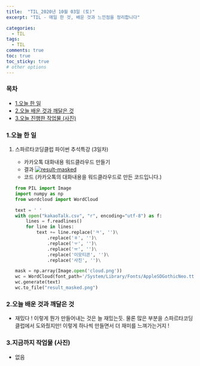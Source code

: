 ```yaml
---
title:  "TIL_2020년 10월 03일 (토)"
excerpt: "TIL - 매일 한 것, 배운 것과 느낀점을 정리합니다"

categories:
  - TIL
tags:
  - TIL
comments: true
toc: true
toc_sticky: true
# other options
---
```



<h3>목차</h3>

- [1.오늘 한 일](#1오늘-한-일)
- [2.오늘 배운 것과 깨달은 것](#2오늘-배운-것과-깨달은-것)
- [3.오늘 진행한 작업물 (사진)](#3오늘-진행한-작업물-사진)
  

### 1.오늘 한 일
    
1. 스파르타코딩클럽 파이썬 추석특강 (3일차)
    - 카카오톡 대화내용 워드클라우드 만들기
    - 결과
    <a href="https://ibb.co/MCBST7W"><img src="https://i.ibb.co/gR491JH/result-masked.png" alt="result-masked" border="0"></a>
    - 코드 (카카오톡의 대화내용을 워드클라우드로 만든 코드입니다.)
    
    ```python
    from PIL import Image
    import numpy as np
    from wordcloud import WordCloud
    
    text = ' '
    with open("kakaoTalk.csv", "r", encoding="utf-8") as f:
        lines = f.readlines()
        for line in lines:
            text += line.replace('ㅋ', '')\
                .replace('ㅎ', '')\
                .replace('ㅜ', '')\
                .replace('ㅠ', '')\
                .replace('이모티콘', '')\
                .replace('사진', '')\
    
    mask = np.array(Image.open('cloud.png'))
    wc = WordCloud(font_path='/System/Library/Fonts/AppleSDGothicNeo.ttc', background_color="white", mask=mask)
    wc.generate(text)
    wc.to_file("result_masked.png")

    ```

    
      
### 2.오늘 배운 것과 깨달은 것

- 재밌다 ! 
이렇게 뭔가 만들어내는 것은 늘 재밌는듯.
물론 많은 부분을 스파르타코딩클럽에서 도와줬지만!
이렇게 하나씩 만들면서 더 재미를 느껴가는거지 !

### 3.지금까지 작업물 (사진)

- 없음


>